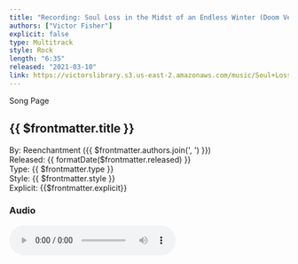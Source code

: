 ```yaml
---
title: "Recording: Soul Loss in the Midst of an Endless Winter (Doom Version)"
authors: ["Victor Fisher"]
explicit: false
type: Multitrack
style: Rock
length: "6:35"
released: "2021-03-10"
link: https://victorslibrary.s3.us-east-2.amazonaws.com/music/Soul+Loss+in+the+Midst+of+an+Endless+Winter/Soul+Loss+in+the+Midst+of+an+Endless+Winter.mp3
---
```


<g-link to="/song/soul-loss-in-the-midst-of-an-endless-winter">Song Page</g-link>

## {{ $frontmatter.title }}

By: <g-link to="/band/reenchantment">Reenchantment</g-link> ({{ $frontmatter.authors.join(', ') }})  
Released: {{ formatDate($frontmatter.released) }}  
Type: {{ $frontmatter.type }}  
Style: {{ $frontmatter.style }}  
Explicit: {{$frontmatter.explicit}}

### Audio

<audio controls controlsList="nodownload">
  <source :src="$frontmatter.link" type="audio/mpeg">
Your browser does not support the audio element.
</audio>
